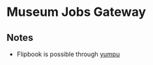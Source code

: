 # Museum Jobs Gateway


## Notes

- Flipbook is possible through [yumpu](https://www.yumpu.com/en/account/create)
